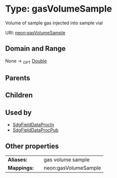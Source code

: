 
# Type: gasVolumeSample


Volume of sample gas injected into sample vial

URI: [neon:gasVolumeSample](https://data.neonscience.org/gasVolumeSample)


## Domain and Range

None ->  <sub>OPT</sub> [Double](types/Double.md)

## Parents


## Children


## Used by

 * [SdgFieldDataProcIn](SdgFieldDataProcIn.md)
 * [SdgFieldDataProcPub](SdgFieldDataProcPub.md)

## Other properties

|  |  |  |
| --- | --- | --- |
| **Aliases:** | | gas volume sample |
| **Mappings:** | | neon:gasVolumeSample |

